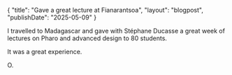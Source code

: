 {
"title": "Gave a great lecture at Fianarantsoa",
"layout": "blogpost",
"publishDate": "2025-05-09"
}

I travelled to Madagascar and gave with Stéphane Ducasse a great week of lectures on Pharo and advanced design to 80 students. 

It was a great experience. 

O. 